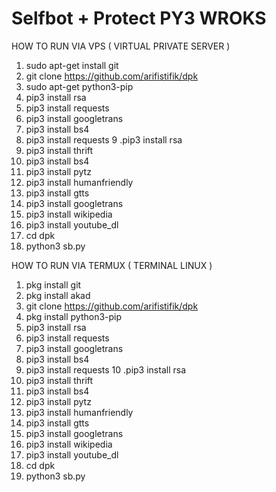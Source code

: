 # Selfbot + Protect PY3 WROKS

HOW TO RUN VIA VPS ( VIRTUAL PRIVATE SERVER )
1. sudo apt-get install git
2. git clone https://github.com/arifistifik/dpk
3. sudo apt-get python3-pip
4. pip3 install rsa
5. pip3 install requests
6. pip3 install googletrans
7. pip3 install bs4
8. pip3 install requests
9 .pip3 install rsa
10. pip3 install thrift
11. pip3 install bs4
12. pip3 install pytz
13. pip3 install humanfriendly
14. pip3 install gtts
15. pip3 install googletrans
16. pip3 install wikipedia
17. pip3 install youtube_dl
18. cd dpk
19. python3 sb.py


HOW TO RUN VIA TERMUX ( TERMINAL LINUX )
1. pkg install git
2. pkg install akad
3. git clone https://github.com/arifistifik/dpk
4. pkg install python3-pip
5. pip3 install rsa
6. pip3 install requests
7. pip3 install googletrans
8. pip3 install bs4
9. pip3 install requests
10 .pip3 install rsa
11. pip3 install thrift
12. pip3 install bs4
13. pip3 install pytz
14. pip3 install humanfriendly
15. pip3 install gtts
16. pip3 install googletrans
17. pip3 install wikipedia
18. pip3 install youtube_dl
19. cd dpk
20. python3 sb.py

